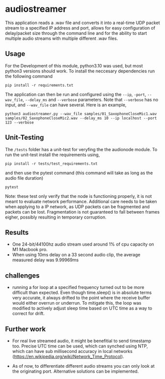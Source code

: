 # audiostreamer

This application reads a .wav file and converts it into a real-time UDP packet stream to a specified IP address and port, allows for easy configuration of delay/packet size through the command line and for the ability to start multiple audio streams with multiple different .wav files.

## Usage

For the Development of this module, python3.10 was used, but most python3 versions should work. To install the neccesary dependencies run the following command

```
pip install -r requirements.txt
```

The application can then be run and configured using the `--ip`, `-port`, `--wav_file`, `--delay_ms` and `--verbose` parameters. Note that `--verbose` has no input, and `--wav_file` can have several. Here is an example,

```
python3 audiostreamer.py --wav_file samples/01_SaxophoneCloseMic1.wav samples/02_SaxophoneCloseMic2.wav --delay_ms 10 --ip localhost --port 123 --verbose 
```

## Unit-Testing

The `/tests` folder has a unit-test for veryfing the the audionode module. To run the unit-test install the requirements using,

```
pip install -r tests/test_requirements.txt
```

and then use the pytest command (this command will take as long as the audio file duration)

```
pytest
```

Note: these test only verify that the node is functioning properly, it is not meant to evaluate network performance. Additional care needs to be taken when applying to a IP network, as UDP packets can be fragmented and packets can be lost. Fragmentation is not guaranteed to fall between frames eigher, possibly resulting in temporary corruption.

## Results

- One 24-bit/44100hz audio stream used around 1% of cpu capacity on M1 Macbook pro.
- When using 10ms delay on a 33 second audio clip, the average measured delay was 9.99969ms

## challenges

- running a for loop at a specified frequency turned out to be more difficult than expected. Even though time.sleep() is in absolute terms very accurate, it always drifted to the point where the receive buffer would either overrun or underrun. To mitigate this, the loop was modified to actively adjust sleep time based on UTC time as a way to correct for drift.

## Further work

- For real live streamed audio, it might be benefitial to send timestamp too. Precise UTC time can be used, which can synched using NTP, which can have sub millisecond accuracy in local networks (https://en.wikipedia.org/wiki/Network_Time_Protocol).

- As of now, to differentiate different audio streams you can only look at the originating port. Alternative solutions can be implemented.